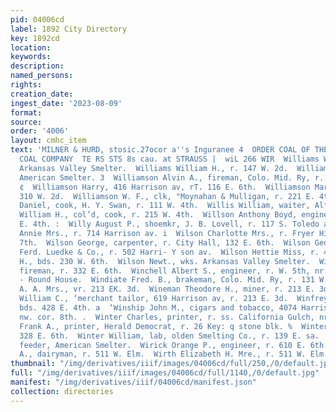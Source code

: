 ```yaml
---
pid: 04006cd
label: 1892 City Directory
key: 1892cd
location: 
keywords: 
description: 
named_persons: 
rights: 
creation_date: 
ingest_date: '2023-08-09'
format: 
source: 
order: '4006'
layout: cmhc_item
text: 'MILNER & HURD, stosic.27ocor a''s Inguranee 4  ORDER COAL OF THE LEADVILLE
  COAL COMPANY  TE RS STS 8s cau. at STRAUSS |  wiL 266 WIR  Williams William, wks.
  Arkansas Valley Smelter.  Williams William H., r. 147 W. 2d.  Williams W. J., furnaceman,
  American Smelter. 3  Williamson Alvin A., fireman, Colo. Mid. Ry, r. 4214 W. 4th.
  ¢  Williamson Harry, 416 Harrison av, rT. 116 E. 6th.  Williamson Maria Mrs., r.
  310 W. 2d.  Williamson W. F., clk, "Moynahan & Mulligan, r. 221 E. 4th.  Willis
  Daniel, cook, H. Y. Swan, r. 111 W. 4th.  Willis William, waiter, Alfred Lambert.  Willis
  William H., col’d, cook, r. 215 W. 4th.  Willson Anthony Boyd, engineer, r. 702
  E. 4th. :  Willy August P., shoemkr, J. B. Lovell, r. 117 S. Toledo av.. ''  Wilson
  Annie Mrs., r. 714 Harrison av. i  Wilson Charlotte Mrs., r. Fryer Hill, head E.
  7th.  Wilson George, carpenter, r. City Hall, 132 E. 6th.  Wilson George L., clk,
  Ferd. Luedke & Co., r. 502 Harri- Y son av.  Wilson Hettie Miss, r. 404 N. Poplar.  Wilson
  H., bds. 230 W. 6th.  Wilson Newt., wks. Arkansas Valley Smelter.  Wilson Peter,
  fireman, r. 332 E. 6th.  Winchell Albert S., engineer, r. W. 5th, nr. Colo. Mid.
  - Round House.  Windiate Fred. B., brakeman, Colo. Mid. Ry, r. 131 W. 4th.  ‘Wineman
  A. A. Mrs., vr. 213 EK. 3d.  Wineman Theodore H., miner, r. 213 E. 3d.  Wineman
  William C., ‘merchant tailor, 619 Harrison av, r. 213 E. 3d.  Winfrey James, miner,
  bds. 428 E. 4th. a  ‘Winship John M., cigars and tobacco, 4074 Harrison av; rn Pine,
  nw. cor. 8th. .  Winter Charles, printer, r. ss. California Gulch, nr. Gaw’s - Brewery.  Winter
  Frank A., printer, Herald Democrat, r. 26 Key: q stone blk. %  Winter John J., bakery,
  328 E. 6th.  Winter William, lab, olden Smelting Co., r. 139 E. sa.  Winters Mark,
  feeder, American Smelter.  Wirick Orange P., engineer, r. 610 E. 6th.  Wirth Christian
  A., dairyman, r. 511 W. Elm.  Wirth Elizabeth H. Mre., r. 511 W. Elm.  -     '
thumbnail: "/img/derivatives/iiif/images/04006cd/full/250,/0/default.jpg"
full: "/img/derivatives/iiif/images/04006cd/full/1140,/0/default.jpg"
manifest: "/img/derivatives/iiif/04006cd/manifest.json"
collection: directories
---
```

